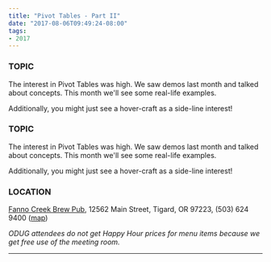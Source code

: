 ```yaml
---
title: "Pivot Tables - Part II"
date: "2017-08-06T09:49:24-08:00"
tags:
- 2017
---
```


<h3>TOPIC</h3>

<p>
The interest in Pivot Tables was high.  We saw demos last month and talked about concepts.  This month we'll see some real-life examples.
</p>

<p>
Additionally, you might just see a hover-craft as a side-line interest!
</p>
<!--more--><h3>TOPIC</h3>

<p>
The interest in Pivot Tables was high.  We saw demos last month and talked about concepts.  This month we'll see some real-life examples.
</p>

<p>
Additionally, you might just see a hover-craft as a side-line interest!
</p>

<h3>LOCATION</h3>

<a href="http://www.maxsfannocreek.com/Portland_Area_Meeting_Rooms/">Fanno Creek Brew Pub</a>, 12562 Main Street, Tigard, OR 97223, (503) 624 9400 (<a href="http://maps.google.com/maps?q=12562+SW+Main+St,+Tigard,+Oregon+97223&hl=en&ll=45.429457,-122.775028&spn=0.005383,0.011362&sll=37.0625,-95.677068&sspn=59.856937,102.128906&om=1&hnear=12562+SW+Main+St,+Tigard,+Oregon+97223&t=h&z=17&vpsrc=6">map</a>)


<em>ODUG attendees do not get Happy Hour prices for menu items because we get free use of the meeting room.</em>
<hr>

